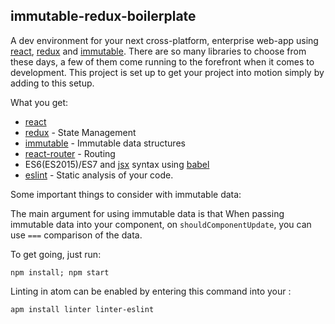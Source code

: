 ## immutable-redux-boilerplate
A dev environment for your next cross-platform, enterprise web-app using [react](https://facebook.github.io/react/), [redux](http://redux.js.org/) and [immutable](https://facebook.github.io/immutable-js/).
There are so many libraries to choose from these days, a few of them come running to the forefront when it comes to development.
This project is set up to get your project into motion simply by adding to this setup.  

What you get:
* [react](https://facebook.github.io/react/)
* [redux](http://redux.js.org/) - State Management
* [immutable](https://facebook.github.io/immutable-js/) - Immutable data structures
* [react-router](https://github.com/reactjs/react-router) - Routing
* ES6(ES2015)/ES7 and [jsx](https://facebook.github.io/react/docs/jsx-in-depth.html) syntax using [babel](https://babeljs.io/)
* [eslint](http://eslint.org/) - Static analysis of your code.

Some important things to consider with immutable data:

The main argument for using immutable data is that When passing immutable data into 
your component, on `shouldComponentUpdate`, you can use `===` comparison of the data.

To get going, just run:
```
npm install; npm start
```

Linting in atom can be enabled by entering this command into your :
```
apm install linter linter-eslint
```
